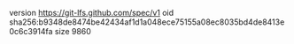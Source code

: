 version https://git-lfs.github.com/spec/v1
oid sha256:b9348de8474be42434af1d1a048ece75155a08ec8035bd4de8413e0c6c3914fa
size 9860
